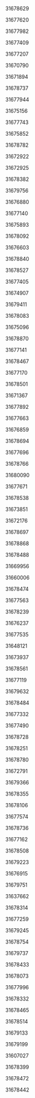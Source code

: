 31678629

31677620

31677982

31677409

31677207

31670790

31671894

31678737

31677944

31675156

31677743

31675852

31678782

31672922

31672925

31678382

31679756

31676880

31677140

31675893

31678092

31676603

31678840

31678527

31677405

31674907

31679411

31678083

31675096

31678870

31677141

31678467

31677170

31678501

31671367

31677892

31677663

31676859

31678694

31677696

31678766

31680090

31677671

31678538

31673851

31672176

31678697

31678868

31678488

31669956

31660006

31678474

31677563

31678239

31676237

31677535

31648121

31673937

31678561

31677119

31679632

31678484

31677332

31677490

31678728

31678251

31678780

31672791

31679366

31678355

31678106

31677574

31678736

31677162

31678508

31679223

31676915

31679751

31637662

31678314

31677259

31679245

31678754

31679737

31678433

31678073

31677996

31678332

31678465

31678514

31679133

31679199

31607027

31678399

31678472

31678442

